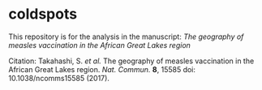# coldspots
This repository is for the analysis in the manuscript: *The geography of measles vaccination in the African Great Lakes region*

Citation:
Takahashi, S. *et al.* The geography of measles vaccination in the African Great Lakes region. *Nat. Commun.* **8**, 15585 doi: 10.1038/ncomms15585 (2017).
